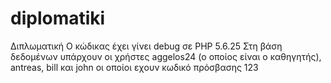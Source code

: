 # diplomatiki
Διπλωματική
﻿Ο κώδικας έχει γίνει debug σε PHP 5.6.25
Στη βάση δεδομένων υπάρχουν οι χρήστες aggelos24 (ο οποίος είναι ο καθηγητής), antreas, bill και john οι οποίοι εχουν κωδικό πρόσβασης 123

